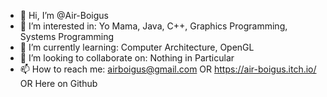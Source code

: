 - 👋 Hi, I’m @Air-Boigus
- 👀 I’m interested in: Yo Mama, Java, C++, Graphics Programming, Systems Programming
- 🌱 I’m currently learning: Computer Architecture, OpenGL
- 💞️ I’m looking to collaborate on: Nothing in Particular
- 📫 How to reach me: airboigus@gmail.com OR https://air-boigus.itch.io/ OR Here on Github
